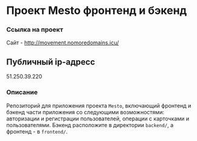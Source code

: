 
# **Проект Mesto фронтенд и бэкенд**


### Ссылка на проект
Сайт - http://movement.nomoredomains.icu/

## Публичный ip-адресс
51.250.39.220


### Описание

Репозиторий для приложения проекта `Mesto`, включающий фронтенд и бэкенд части приложения со следующими возможностями: авторизации и регистрации пользователей, операции с карточками и пользователями. Бэкенд расположите в директории `backend/`, а фронтенд - в `frontend/`.




